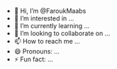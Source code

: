 - 👋 Hi, I’m @FaroukMaabs
- 👀 I’m interested in ...
- 🌱 I’m currently learning ...
- 💞️ I’m looking to collaborate on ...
- 📫 How to reach me ...
- 😄 Pronouns: ...
- ⚡ Fun fact: ...

<!---
FaroukMaabs/FaroukMaabs is a ✨ special ✨ repository because its `README.md` (this file) appears on your GitHub profile.
You can click the Preview link to take a look at your changes.
--->
